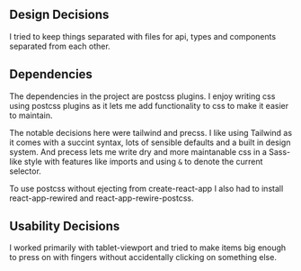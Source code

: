 
## Design Decisions

I tried to keep things separated with files for api, types and components separated from each other. 

## Dependencies

The dependencies in the project are postcss plugins. I enjoy writing css using postcss plugins as it lets me add functionality to css to make it easier to maintain.

The notable decisions here were tailwind and precss. I like using Tailwind as it comes with a succint syntax, lots of sensible defaults and a built in design system. And precess lets me write dry and more maintanable css in a Sass-like style with features like imports and using `&` to denote the current selector.

To use postcss without ejecting from create-react-app I also had to install react-app-rewired and react-app-rewire-postcss.

## Usability Decisions

I worked primarily with tablet-viewport and tried to make items big enough to press on with fingers without accidentally clicking on something else.

